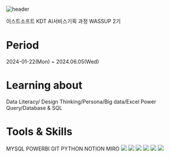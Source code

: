 ![header](https://capsule-render.vercel.app/api?type=Cylinder&color=auto&text=WASSUP2)

이스트소프트 KDT AI서비스기획 과정 WASSUP 2기

# Period
2024-01-22(Mon) ~ 2024.06.05(Wed)

# Learning about 
Data Literacy/ Design Thinking/Persona/Big data/Excel Power Query/Database & SQL

# Tools & Skills 
MYSQL POWERBI GIT PYTHON NOTION MIRO 
<img src="http://img.shields.io/badge/MYSQL-4479A1?style=flat-square&logo=MYSQL&logoColor=white"/>
<img src="http://img.shields.io/badge/Power BI-F2C811?style=flat-square&logo=MYSQL&logoColor=white"/>
<img src="http://img.shields.io/badge/GitHub-181717?style=flat-square&logo=MYSQL&logoColor=white"/>
<img src="http://img.shields.io/badge/Python-3776AB?style=flat-square&logo=MYSQL&logoColor=white"/>
<img src="http://img.shields.io/badge/Notion-000000?style=flat-square&logo=MYSQL&logoColor=white"/>
<img src="http://img.shields.io/badge/Miro-050038?style=flat-square&logo=MYSQL&logoColor=white"/>
